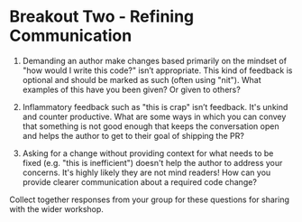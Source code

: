 # Breakout Two - Refining Communication

1. Demanding an author make changes based primarily on the mindset of "how would I write this code?" isn’t appropriate. This kind of feedback is optional and should be marked as such (often using "nit"). What examples of this have you been given? Or given to others?

2. Inflammatory feedback such as "this is crap" isn’t feedback. It's unkind and counter productive. What are some ways in which you can convey that something is not good enough that keeps the conversation open and helps the author to get to their goal of shipping the PR?

3. Asking for a change without providing context for what needs to be fixed (e.g. "this is inefficient") doesn't help the author to address your concerns. It's highly likely they are not mind readers! How can you provide clearer communication about a required code change?

Collect together responses from your group for these questions for sharing with the wider workshop.
